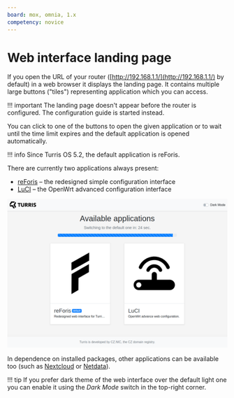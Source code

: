 ```yaml
---
board: mox, omnia, 1.x
competency: novice
---
```

# Web interface landing page

If you open the URL of your router ([http://192.168.1.1/](http://192.168.1.1/)
by default) in a web browser it displays the landing page. It contains multiple
large buttons ("tiles") representing application which you can access.

!!! important
    The landing page doesn't appear before the router is configured. The
    configuration guide is started instead.

You can click to one of the buttons to open the given application or to wait
until the time limit expires and the default application is opened
automatically.

!!! info
    Since Turris OS 5.2, the default application is reForis.

There are currently two applications always present:

* [reForis](reforis/intro.md) – the redesigned simple configuration interface
* [LuCI](luci/luci.md) – the OpenWrt advanced configuration interface

![Landing page with default applications](landing-page.png)

In dependence on installed packages, other applications can be available too
(such as [Nextcloud](../geek/nextcloud/nextcloud.md) or
[Netdata](../geek/netdata/netdata.md)).

!!! tip
    If you prefer dark theme of the web interface over the default light one
    you can enable it using the _Dark Mode_ switch in the top-right corner.
